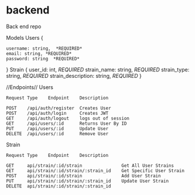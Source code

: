 # backend
Back end repo



Models
Users
{
    
    username: string,  *REQUIRED*   
    email: string, *REQUIRED*
    password: string  *REQUIRED*
    
}
Strain
{
    user_id: int,               *REQUIRED*
    strain_name: string,        *REQUIRED*
    strain_type: string,        *REQUIRED*
    strain_description: string, *REQUIRED*
}

//Endpoints//
Users

    Request Type	Endpoint	Description

    POST	/api/auth/register	Creates User
    POST	/api/auth/login	    Creates JWT
    GET	    /api/auth/logout	logs out of session
    GET	    /api/users/:id	    Returns User By ID
    PUT	    /api/users/:id	    Update User
    DELETE	/api/users/:id	    Remove User

Strain

    Request Type	Endpoint	Description

    GET	    api/strain/:id/strain	            Get All User Strains
    GET	    api/strain/:id/strain/:strain_id	Get Specific User Strain
    POST	api/strain/:id/strain	            Add User Strain
    PUT	    api/strain/:id/strain/:strain_id	Update User Strain
    DELETE	api/strain/:id/strain/:strain_id